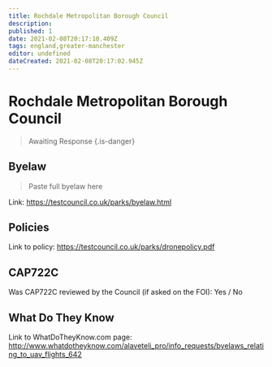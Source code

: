```yaml
---
title: Rochdale Metropolitan Borough Council
description:
published: 1
date: 2021-02-08T20:17:10.409Z
tags: england,greater-manchester
editor: undefined
dateCreated: 2021-02-08T20:17:02.945Z
---
```


# Rochdale Metropolitan Borough Council
>  Awaiting Response
> {.is-danger}

## Byelaw
> Paste full byelaw here

Link:
https://testcouncil.co.uk/parks/byelaw.html

## Policies
Link to policy:
https://testcouncil.co.uk/parks/dronepolicy.pdf

## CAP722C

Was CAP722C reviewed by the Council (if asked on the FOI): Yes / No

## What Do They Know

Link to WhatDoTheyKnow.com page:
http://www.whatdotheyknow.com/alaveteli_pro/info_requests/byelaws_relating_to_uav_flights_642

